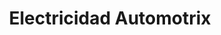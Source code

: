 ---
title: "Electricidad Automotrix"
url: /mercedes/electricidad-automotrix/
shop: reparación de automóviles
---